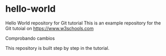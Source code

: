 # hello-world
Hello World repository for Git tutorial
This is an example repository for the Git tutoial on https://www.w3schools.com

<p>Comprobando cambios</p>

This repository is built step by step in the tutorial.
